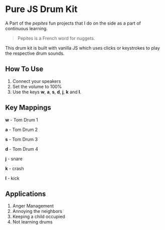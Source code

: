 # Pure JS Drum Kit

A Part of the *pepites* fun projects that I do on the side as a part of continuous learning.

> Pepites is a French word for nuggets. 

This drum kit is built with vanilla JS which uses clicks or keystrokes to play the respective drum sounds.

## How To Use

1. Connect your speakers
2. Set the volume to 100%
3. Use the keys **w**, **a**, **s**, **d**, **j**, **k** and **l**.

## Key Mappings

**w** - Tom Drum 1

**a** - Tom Drum 2

**s** - Tom Drum 3

**d** - Tom Drum 4

**j** - snare

**k** - crash

**l** - kick

## Applications

1. Anger Management
2. Annoying the neighbors
3. Keeping a child occupied
4. Not learning drums

